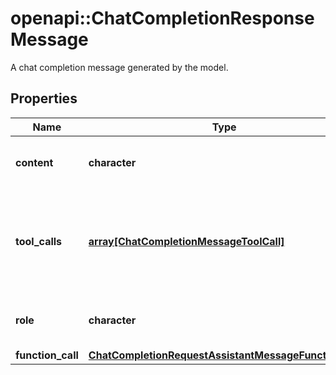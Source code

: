 # openapi::ChatCompletionResponseMessage

A chat completion message generated by the model.

## Properties
Name | Type | Description | Notes
------------ | ------------- | ------------- | -------------
**content** | **character** | The contents of the message. | 
**tool_calls** | [**array[ChatCompletionMessageToolCall]**](ChatCompletionMessageToolCall.md) | The tool calls generated by the model, such as function calls. | [optional] 
**role** | **character** | The role of the author of this message. | [Enum: [assistant]] 
**function_call** | [**ChatCompletionRequestAssistantMessageFunctionCall**](ChatCompletionRequestAssistantMessage_function_call.md) |  | [optional] 



